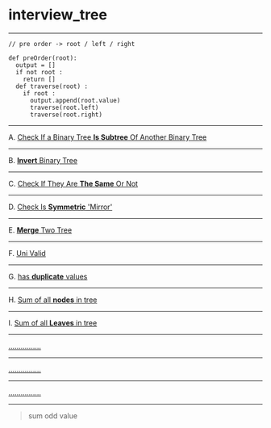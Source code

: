 # interview_tree

---
```
// pre order -> root / left / right

def preOrder(root):
  output = []
  if not root :
    return []
  def traverse(root) :
    if root :
      output.append(root.value)
      traverse(root.left)
      traverse(root.right)
```

---
A. [Check If a Binary Tree **Is Subtree** Of Another Binary Tree](./challenge1.md)

---
B. [**Invert** Binary Tree](./challenge2.md)

---
C. [Check If They Are **The Same** Or Not](./challenge3.md)

---
D. [Check Is **Symmetric** 'Mirror'](./challenge4.md)

---
E. [**Merge** Two Tree](./challenge5.md)

---
F. [Uni Valid](./challenge6.md)

---
G. [has **duplicate** values](./challenge7.md)

---
H. [Sum of all **nodes** in tree](./challenge8.md)

---
I. [Sum of all **Leaves** in tree](./challenge9.md)

---
[................]()

---
[................]()

---
[................]()

---
> sum odd value
> 